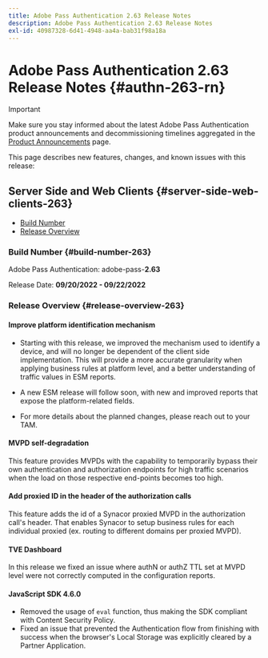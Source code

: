 ```yaml
---
title: Adobe Pass Authentication 2.63 Release Notes
description: Adobe Pass Authentication 2.63 Release Notes
exl-id: 40987328-6d41-4948-aa4a-bab31f98a18a
---
```

# Adobe Pass Authentication 2.63 Release Notes {#authn-263-rn}

>[!IMPORTANT]
>
> Make sure you stay informed about the latest Adobe Pass Authentication product announcements and decommissioning timelines aggregated in the [Product Announcements](/help/authentication/product-announcements.md) page.

This page describes new features, changes, and known issues with this release:

## Server Side and Web Clients {#server-side-web-clients-263}

* [Build Number](#build-number-263)
* [Release Overview](#release-overview-263)

### Build Number {#build-number-263}

Adobe Pass Authentication: adobe-pass-**2.63**

Release Date: **09/20/2022 - 09/22/2022** 

### Release Overview {#release-overview-263}

#### Improve platform identification mechanism

*   Starting with this release, we improved the mechanism used to identify a device, and will no longer be dependent of the client side implementation. This will provide a more accurate granularity when applying business rules at platform level, and a better understanding of traffic values in ESM reports.

*   A new ESM release will follow soon, with new and improved reports that expose the platform-related fields.

*   For more details about the planned changes, please reach out to your TAM.

#### MVPD self-degradation

This feature provides MVPDs with the capability to temporarily bypass their own authentication and authorization endpoints for high traffic scenarios when the load on those respective end-points becomes too high.

#### Add proxied ID in the header of the authorization calls

This feature adds the id of a Synacor proxied MVPD in the authorization call's header. That enables Synacor to setup business rules for each individual proxied (ex. routing to different domains per proxied MVPD).

#### TVE Dashboard

In this release we fixed an issue where authN or authZ TTL set at MVPD level were not correctly computed in the configuration reports.

#### JavaScript SDK 4.6.0

* Removed the usage of `eval` function, thus making the SDK compliant with Content Security Policy. 
* Fixed an issue that prevented the Authentication flow from finishing with success when the browser's Local Storage was explicitly cleared by a Partner Application.
